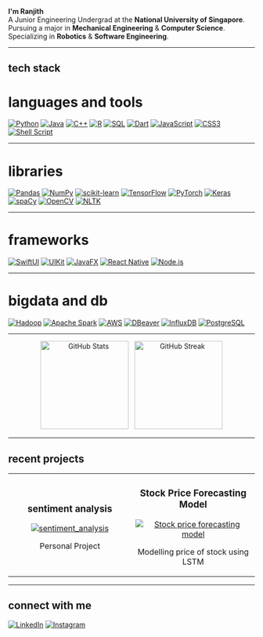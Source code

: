<!-- Title / Intro Section -->

**I'm Ranjith**  
A Junior Engineering Undergrad at the **National University of Singapore**.  
Pursuing a major in **Mechanical Engineering** & **Computer Science**.  
Specializing in **Robotics** & **Software Engineering**.

---

## tech stack

<!-- 
  Below is an example of grouping badges by category.
  Feel free to add/remove or rearrange these to match your actual tech stack.
-->

# languages and tools
[![Python](https://img.shields.io/badge/Python-3776AB?style=for-the-badge&logo=python&logoColor=white)](https://www.python.org/)
[![Java](https://img.shields.io/badge/Java-%23ED8B00.svg?style=for-the-badge&logo=openjdk&logoColor=white)](https://www.java.com/)
[![C++](https://img.shields.io/badge/C++-00599C?style=for-the-badge&logo=cplusplus&logoColor=white)](https://isocpp.org/)
[![R](https://img.shields.io/badge/R-276DC3?style=for-the-badge&logo=r&logoColor=white)](https://www.r-project.org/)
[![SQL](https://img.shields.io/badge/SQL-336791?style=for-the-badge&logo=postgresql&logoColor=white)](#)
[![Dart](https://img.shields.io/badge/Dart-0175C2?style=for-the-badge&logo=dart&logoColor=white)](https://dart.dev/)
[![JavaScript](https://img.shields.io/badge/JavaScript-323330?style=for-the-badge&logo=javascript&logoColor=F7DF1E)](https://developer.mozilla.org/en-US/docs/Web/JavaScript)
[![CSS3](https://img.shields.io/badge/CSS3-1572B6?style=for-the-badge&logo=css3&logoColor=white)](https://developer.mozilla.org/en-US/docs/Web/CSS)
[![Shell Script](https://img.shields.io/badge/Shell_Script-%23121011.svg?style=for-the-badge&logo=gnu-bash&logoColor=white)](#)

---

# libraries
[![Pandas](https://img.shields.io/badge/Pandas-150458?style=for-the-badge&logo=pandas&logoColor=white)](https://pandas.pydata.org/)
[![NumPy](https://img.shields.io/badge/NumPy-013243?style=for-the-badge&logo=numpy&logoColor=white)](https://numpy.org/)
[![scikit-learn](https://img.shields.io/badge/scikit--learn-F7931E?style=for-the-badge&logo=scikit-learn&logoColor=white)](https://scikit-learn.org/)
[![TensorFlow](https://img.shields.io/badge/TensorFlow-FF6F00?style=for-the-badge&logo=TensorFlow&logoColor=white)](https://www.tensorflow.org/)
[![PyTorch](https://img.shields.io/badge/PyTorch-EE4C2C?style=for-the-badge&logo=PyTorch&logoColor=white)](https://pytorch.org/)
[![Keras](https://img.shields.io/badge/Keras-D00000?style=for-the-badge&logo=Keras&logoColor=white)](https://keras.io/)
[![spaCy](https://img.shields.io/badge/spaCy-09A3D5?style=for-the-badge&logo=python&logoColor=white)](https://spacy.io/)
[![OpenCV](https://img.shields.io/badge/OpenCV-5C3EE8?style=for-the-badge&logo=OpenCV&logoColor=white)](https://opencv.org/)
[![NLTK](https://img.shields.io/badge/NLTK-0275B4?style=for-the-badge&logo=python&logoColor=white)](https://www.nltk.org/)

---

# frameworks
[![SwiftUI](https://img.shields.io/badge/SwiftUI-%23F05138.svg?style=for-the-badge&logo=swift&logoColor=white)](https://developer.apple.com/xcode/swiftui/)
[![UIKit](https://img.shields.io/badge/UIKit-%23F05138.svg?style=for-the-badge&logo=apple&logoColor=white)](https://developer.apple.com/documentation/uikit)
[![JavaFX](https://img.shields.io/badge/JavaFX-17A2B8?style=for-the-badge&logo=java&logoColor=white)](https://openjfx.io/)
[![React Native](https://img.shields.io/badge/React_Native-20232A?style=for-the-badge&logo=react&logoColor=61DAFB)](https://reactnative.dev/)
[![Node.js](https://img.shields.io/badge/Node.js-339933?style=for-the-badge&logo=nodedotjs&logoColor=white)](https://nodejs.org/)

---

# bigdata and db
[![Hadoop](https://img.shields.io/badge/Hadoop-66CCFF?style=for-the-badge&logo=apachehadoop&logoColor=black)](https://hadoop.apache.org/)
[![Apache Spark](https://img.shields.io/badge/Apache%20Spark-E25A1C?style=for-the-badge&logo=apachespark&logoColor=white)](https://spark.apache.org/)
[![AWS](https://img.shields.io/badge/AWS-%23FF9900.svg?style=for-the-badge&logo=amazon-aws&logoColor=white)](https://aws.amazon.com/)
[![DBeaver](https://img.shields.io/badge/DBeaver-2C5263?style=for-the-badge&logoColor=white)](https://dbeaver.io/)
[![InfluxDB](https://img.shields.io/badge/InfluxDB-22ADF6?style=for-the-badge&logo=InfluxDB&logoColor=white)](https://www.influxdata.com/)
[![PostgreSQL](https://img.shields.io/badge/PostgreSQL-4169E1?style=for-the-badge&logo=postgresql&logoColor=white)](https://www.postgresql.org/)

---

<p align="center">
  <img src="https://github-readme-stats.vercel.app/api?username=r4njith-kali&show_icons=true&theme=github_dark" alt="GitHub Stats" height="180" />
  &nbsp;
  <img src="https://github-readme-streak-stats.herokuapp.com?user=r4njith-kali&theme=github-dark-blue&date_format=M%20j%5B%2C%20Y%5D" alt="GitHub Streak" height="180" />
</p>

---

## recent projects

<!-- 
  Example: Two-column layout using HTML table with pinned repo stats 
  (Replace r4njith-kali and repo names with your own).
-->

<table>
  <tr>
    <td width="50%">
      <h3 align="center">sentiment analysis</h3>
      <p align="center">
        <a href="https://github.com/r4njith-kali/sentiment_analysis">
          <img src="https://github-readme-stats.vercel.app/api/pin/?username=r4njith-kali&repo=sentiment_analysis&theme=github_dark" alt="sentiment_analysis" />
        </a>
      </p>
      <p align="center">Personal Project</p>
    </td>
    <td width="50%">
      <h3 align="center">Stock Price Forecasting Model</h3>
      <p align="center">
        <a href="https://github.com/r4njith-kali/stock-market-prediction">
          <img src="https://github-readme-stats.vercel.app/api/pin/?username=r4njith-kali&repo=stock-market-prediction&theme=github_dark" alt="Stock price forecasting model" />
        </a>
      </p>
      <p align="center">Modelling price of stock using LSTM</p>
    </td>
  </tr>
</table>

---

<!-- 
  Example of an optional "connect with me" or "socials" section 
  to match the minimal dark theme aesthetic.
-->

## connect with me

[![LinkedIn](https://img.shields.io/badge/LinkedIn-%230077B5.svg?style=flat&logo=linkedin&logoColor=white)](https://www.linkedin.com/in/ranjith-kaliyamoorthy-bba9b9276/)
[![Instagram](https://img.shields.io/badge/Instagram-%23E4405F.svg?style=flat&logo=Instagram&logoColor=white)](https://instagram.com/ranjit.hh)

